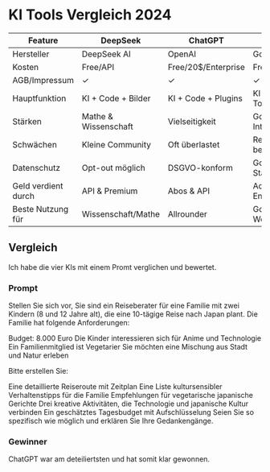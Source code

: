 # KI Tools Vergleich 2024

| Feature             | DeepSeek             | ChatGPT             | Gemini             | GitHub Copilot   |
| ------------------- | -------------------- | ------------------- | ------------------ | ---------------- |
| Hersteller          | DeepSeek AI          | OpenAI              | Google             | GitHub/Microsoft |
| Kosten              | Free/API             | Free/20$/Enterprise | Free/Advanced      | Ab 10$/Monat     |
| AGB/Impressum       | ✓                    | ✓                   | ✓                  | ✓                |
| Hauptfunktion       | KI + Code + Bilder   | KI + Code + Plugins | KI + Google Tools  | Code Completion  |
| Stärken             | Mathe & Wissenschaft | Vielseitigkeit      | Google Integration | IDE Integration  |
| Schwächen           | Kleine Community     | Oft überlastet      | Regional begrenzt  | Nur Code         |
| Datenschutz         | Opt-out möglich      | DSGVO-konform       | Google-Standard    | MS-Standard      |
| Geld verdient durch | API & Premium        | Abos & API          | Ads & Enterprise   | Abos             |
| Beste Nutzung für   | Wissenschaft/Mathe   | Allrounder          | Google-Workflow    | Entwicklung      |

## Vergleich

Ich habe die vier KIs mit einem Promt verglichen und bewertet.

### Prompt

Stellen Sie sich vor, Sie sind ein Reiseberater für eine Familie mit zwei Kindern (8 und 12 Jahre alt), die eine 10-tägige Reise nach Japan plant. Die Familie hat folgende Anforderungen:

Budget: 8.000 Euro
Die Kinder interessieren sich für Anime und Technologie
Ein Familienmitglied ist Vegetarier
Sie möchten eine Mischung aus Stadt und Natur erleben

Bitte erstellen Sie:

Eine detaillierte Reiseroute mit Zeitplan
Eine Liste kultursensibler Verhaltenstipps für die Familie
Empfehlungen für vegetarische japanische Gerichte
Drei kreative Aktivitäten, die Technologie und japanische Kultur verbinden
Ein geschätztes Tagesbudget mit Aufschlüsselung
Seien Sie so spezifisch wie möglich und erklären Sie Ihre Gedankengänge.

### Gewinner

ChatGPT war am deteiliertsten und hat somit klar gewonnen.
